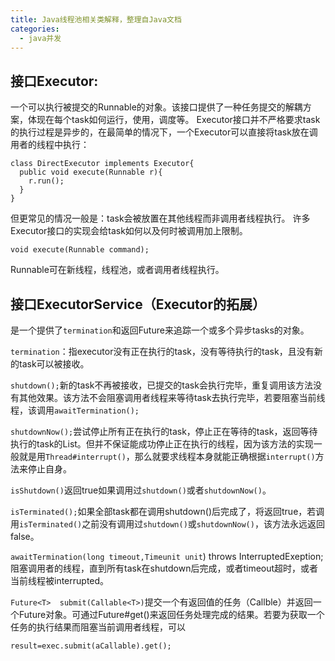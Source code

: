 ```yaml
---
title: Java线程池相关类解释，整理自Java文档
categories:
  - java并发
---
```


## 接口Executor:
一个可以执行被提交的Runnable的对象。该接口提供了一种任务提交的解耦方案，体现在每个task如何运行，使用，调度等。
Executor接口并不严格要求task的执行过程是异步的，在最简单的情况下，一个Executor可以直接将task放在调用者的线程中执行：
```
class DirectExecutor implements Executor{
  public void execute(Runnable r){
    r.run();
  }
}
```
但更常见的情况一般是：task会被放置在其他线程而非调用者线程执行。
许多Executor接口的实现会给task如何以及何时被调用加上限制。
```
void execute(Runnable command);
```
Runnable可在新线程，线程池，或者调用者线程执行。

## 接口ExecutorService（Executor的拓展）
是一个提供了`termination`和返回Future来追踪一个或多个异步tasks的对象。

`termination`：指executor没有正在执行的task，没有等待执行的task，且没有新的task可以被接收。

`shutdown();`新的task不再被接收，已提交的task会执行完毕，重复调用该方法没有其他效果。该方法不会阻塞调用者线程来等待task去执行完毕，若要阻塞当前线程，该调用`awaitTermination();`

`shutdownNow();`尝试停止所有正在执行的task，停止正在等待的task，返回等待执行的task的List<Runnable>。但并不保证能成功停止正在执行的线程，因为该方法的实现一般就是用`Thread#interrupt()`，那么就要求线程本身就能正确根据`interrupt()`方法来停止自身。

`isShutdown()`返回true如果调用过`shutdown()`或者`shutdownNow()`。

`isTerminated();`如果全部task都在调用shutdown()后完成了，将返回true，若调用`isTerminated()`之前没有调用过`shutdown()`或`shutdownNow()`，该方法永远返回false。

`awaitTermination(long timeout,Timeunit unit`) throws InterruptedExeption;  阻塞调用者的线程，直到所有task在shutdown后完成，或者timeout超时，或者当前线程被interrupted。

`Future<T>  submit(Callable<T>)`提交一个有返回值的任务（Callble）并返回一个Future对象。可通过Future#get()来返回任务处理完成的结果。若要为获取一个任务的执行结果而阻塞当前调用者线程，可以
```
result=exec.submit(aCallable).get();
```
                                                                                                                                                                                                                                                                                                                                                                                                                                                                                                                                                                                                                                                                                                                                                                                                                                                                                                                                                                                                                                                                                                                                                                                                                                                                                                                                                                                                                                                                                                                                                                                                                                                                                                                                                                                                                                                                                                                                                                                                                                                                                                                                                                                                                                                                                                                                                                                                                                                                                                                                                                                                                                                                                                                                                                                                                                                                                                                                                                                                                                                                                                                                                                                                                                                                                                                                                                                                                                                                                                                                                                                                                                                                                                                                                                                                                                                                                                                                                                                                                                                                                                                                                                                                                                                                                                                                                                                                                                                                                                                                                                                                                                                                                                                                                                                                                                                                                                                                                                                                                                                                                                                                                                                                                                                                                                                                                                                                                                                                                                                                                                                                                                                                                                                                                                                                                                                                                                                                                                                                                                                                                                                                                                                                                                                                                                                                                                                                                                                                                                                                                                                                                                                                                                                                                                                                                                                                                                                                                                                                                                                                                                                                                                                                                                                                                                                                                                                                                                                                                                                                                                                                                                                                                                                                                                                                                                                                                                                                                                                                                                                                                                                                                                                                                             